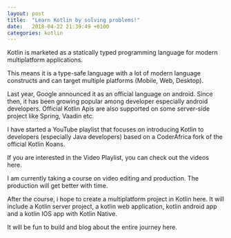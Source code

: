 ```yaml
---
layout: post
title:  "Learn Kotlin by solving problems!"
date:   2018-04-22 21:39:49 +0100
categories: kotlin
---
```





Kotlin is marketed as a statically typed programming language for modern multiplatform applications.

This means it is a type-safe language with a lot of modern language constructs and can target multiple platforms (Mobile, Web, Desktop).

Last year, Google announced it as an official language on android. Since then, it has been growing popular among developer especially android developers. Official Kotlin Apis are also supported on some server-side project like Spring, Vaadin etc.

I have started a YouTube playlist that focuses on introducing Kotlin to developers (especially Java developers) based on a CoderAfrica fork of the official Kotlin Koans.

If you are interested in the Video Playlist, you can check out the videos here.

I am currently taking a course on video editing and production. The production will get better with time.

After the course, i hope to create a multiplatform project in Kotlin here. It will include a Kotlin server project, a kotlin web application, kotlin android app and a kotlin IOS app with Kotlin Native. 

It will be fun to build and blog about the entire journey here.